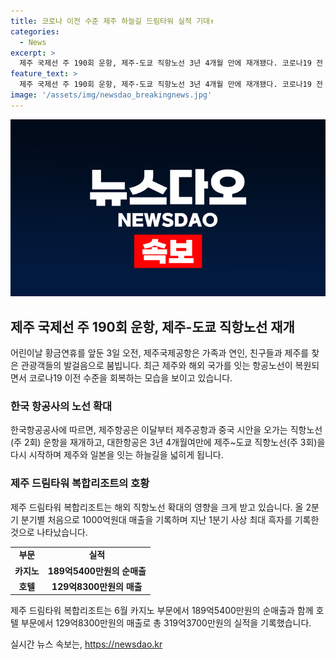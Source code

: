 ```yaml
---
title: 코로나 이전 수준 제주 하늘길 드림타워 실적 기대↑
categories:
  - News
excerpt: >
  제주 국제선 주 190회 운항, 제주-도쿄 직항노선 3년 4개월 만에 재개됐다. 코로나19 전 수준 회복으로 제주 국제공항 붐빈다. 제주-중국 시안 직항도 주 4회로 확대. 제주항공, 진에어, 대한항공 등 다양한 항공사의 운항 재개로 제주 국제선 운항횟수가 증가 중. 롯데관광개발 제주 드림타워 복합리조트는 해외 직항노선의 수혜를 거두며 2분기 1000억원대 매출을 기록, 사상 최대 흑자 달성. 외국인 고객 증가에 따라 더 강한 실적 랠리가 예상된다.
feature_text: >
  제주 국제선 주 190회 운항, 제주-도쿄 직항노선 3년 4개월 만에 재개됐다. 코로나19 전 수준 회복으로 제주 국제공항 붐빈다. 제주-중국 시안 직항도 주 4회로 확대. 제주항공, 진에어, 대한항공 등 다양한 항공사의 운항 재개로 제주 국제선 운항횟수가 증가 중. 롯데관광개발 제주 드림타워 복합리조트는 해외 직항노선의 수혜를 거두며 2분기 1000억원대 매출을 기록, 사상 최대 흑자 달성. 외국인 고객 증가에 따라 더 강한 실적 랠리가 예상된다.
image: '/assets/img/newsdao_breakingnews.jpg'
---
```


<p><img src="/assets/img/newsdao_breakingnews.jpg" alt="flaretime 속보" /></p>

<h2 data-ke-size="size26">제주 국제선 주 190회 운항, 제주-도쿄 직항노선 재개</h2>

<p data-ke-size="size16">어린이날 황금연휴를 앞둔 3일 오전, 제주국제공항은 가족과 연인, 친구들과 제주를 찾은 관광객들의 발걸음으로 붐빕니다. 최근 제주와 해외 국가를 잇는 항공노선이 복원되면서 코로나19 이전 수준을 회복하는 모습을 보이고 있습니다.</p>

<h3 data-ke-size="size24">한국 항공사의 노선 확대</h3>

<p data-ke-size="size16">한국항공공사에 따르면, 제주항공은 이달부터 제주공항과 중국 시안을 오가는 직항노선(주 2회) 운항을 재개하고, 대한항공은 3년 4개월여만에 제주~도쿄 직항노선(주 3회)을 다시 시작하며 제주와 일본을 잇는 하늘길을 넓히게 됩니다.</p>

<h3 data-ke-size="size24">제주 드림타워 복합리조트의 호황</h3>

<p data-ke-size="size16">제주 드림타워 복합리조트는 해외 직항노선 확대의 영향을 크게 받고 있습니다. 올 2분기 분기별 처음으로 1000억원대 매출을 기록하며 지난 1분기 사상 최대 흑자를 기록한 것으로 나타났습니다.</p>

<table>
    <tbody>
        <tr>
            <td style="text-align: center; height: 17px;"><b>부문</b></td>
            <td style="text-align: center; height: 17px;"><b>실적</b></td>
        </tr>
        <tr>
            <td style="text-align: center; height: 17px;"><b>카지노</b></td>
            <td style="text-align: center; height: 17px;"><b>189억5400만원의 순매출</b></td>
        </tr>
        <tr>
            <td style="text-align: center; height: 17px;"><b>호텔</b></td>
            <td style="text-align: center; height: 17px;"><b>129억8300만원의 매출</b></td>
        </tr>
    </tbody>
</table>

<p data-ke-size="size16">제주 드림타워 복합리조트는 6월 카지노 부문에서 189억5400만원의 순매출과 함께 호텔 부문에서 129억8300만원의 매출로 총 319억3700만원의 실적을 기록했습니다.</p>
실시간 뉴스 속보는, <a href="https://newsdao.kr" rel="dofollow">https://newsdao.kr</a>


